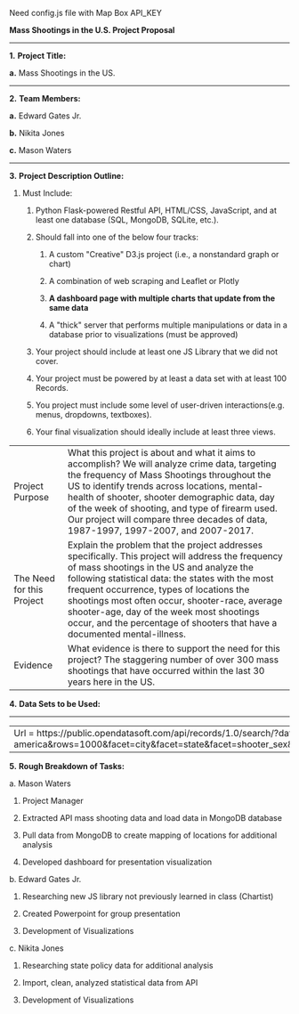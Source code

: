 


Need config.js file with Map Box API_KEY


**Mass Shootings in the U.S. Project Proposal**

** **

**1.** 	**Project Title:**

**a.** 	Mass Shootings in the US.

** **

**2.** 	**Team Members:**

**a.** 	Edward Gates Jr.

**b.**  	Nikita Jones

**c.** 	Mason Waters

** **

**3.** 	**Project Description Outline:**

1. Must Include:

    1. Python Flask-powered Restful API, HTML/CSS, JavaScript, and at least one database (SQL, MongoDB, SQLite, etc.).

    2. Should fall into one of the below four tracks:

        1. A custom "Creative" D3.js project (i.e., a nonstandard graph or chart)

        2. A combination of web scraping and Leaflet or Plotly

        3. **A dashboard page with multiple charts that update from the same data**

        4. A "thick" server that performs multiple manipulations or data in a database prior to visualizations (must be approved)

    3. Your project should include at least one JS Library that we did not cover.

    4. Your project must be powered by at least a data set with at least 100 Records.

    5. You project must include some level of user-driven interactions(e.g. menus, dropdowns, textboxes).

    6. Your final visualization should ideally include at least three views.

	

<table>
  <tr>
    <td>Project Purpose</td>
    <td>What this project is about and what it aims to accomplish?
We will analyze crime data, targeting the frequency of Mass Shootings throughout the US to identify trends across locations, mental-health of shooter, shooter demographic data, day of the week of shooting, and type of firearm used. Our project will compare three decades of data, 1987-1997, 1997-2007, and 2007-2017.</td>
  </tr>
  <tr>
    <td>The Need for this Project</td>
    <td>Explain the problem that the project addresses specifically.
This project will address the frequency of mass shootings in the US and analyze the following statistical data: the states with the most frequent occurrence, types of locations the shootings most often occur, shooter-race, average shooter-age, day of the week most shootings occur, and the percentage of shooters that have a documented mental-illness. </td>
  </tr>
  <tr>
    <td>Evidence</td>
    <td>What evidence is there to support the need for this project?
The staggering number of over 300 mass shootings that have occurred within the last 30 years here in the US. 
</td>
  </tr>
</table>


 		 

**4.** 	**Data Sets to be Used:**

** **

<table>
  <tr>
    <td> Url = 
https://public.opendatasoft.com/api/records/1.0/search/?dataset=mass-shootings-in-america&rows=1000&facet=city&facet=state&facet=shooter_sex&facet=shooter_race&facet=type_of_gun_general&facet=fate_of_shooter_at_the_scene&facet=shooter_s_cause_of_death&facet=school_related&facet=place_type&facet=relationship_to_incident_location&facet=targeted_victim_s_general&facet=possible_motive_general&facet=history_of_mental_illness_general&facet=military_experience
</td>
  </tr>
</table>


 

**5.** 	**Rough Breakdown of Tasks:**

a.     Mason Waters

1. Project Manager

2. Extracted API mass shooting data and load data in MongoDB database

3. Pull data from MongoDB to create mapping of locations for additional analysis

4. Developed dashboard for presentation visualization

    

  

b.     Edward Gates Jr.

1. Researching new JS library not previously learned in class (Chartist)

2. Created Powerpoint for group presentation

3. Development of Visualizations 

                     		

c.      Nikita Jones

1. Researching state policy data for additional analysis

2. Import, clean, analyzed statistical data from API

3. Development of Visualizations 

		


